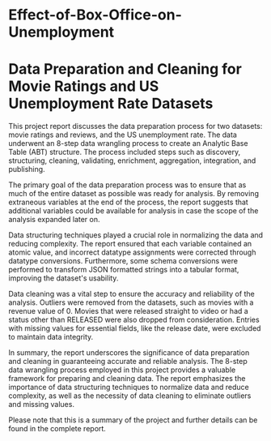 # Effect-of-Box-Office-on-Unemployment

# Data Preparation and Cleaning for Movie Ratings and US Unemployment Rate Datasets

This project report discusses the data preparation process for two datasets: movie ratings and reviews, and the US unemployment rate. The data underwent an 8-step data wrangling process to create an Analytic Base Table (ABT) structure. The process included steps such as discovery, structuring, cleaning, validating, enrichment, aggregation, integration, and publishing.

The primary goal of the data preparation process was to ensure that as much of the entire dataset as possible was ready for analysis. By removing extraneous variables at the end of the process, the report suggests that additional variables could be available for analysis in case the scope of the analysis expanded later on.

Data structuring techniques played a crucial role in normalizing the data and reducing complexity. The report ensured that each variable contained an atomic value, and incorrect datatype assignments were corrected through datatype conversions. Furthermore, some schema conversions were performed to transform JSON formatted strings into a tabular format, improving the dataset's usability.

Data cleaning was a vital step to ensure the accuracy and reliability of the analysis. Outliers were removed from the datasets, such as movies with a revenue value of 0. Movies that were released straight to video or had a status other than RELEASED were also dropped from consideration. Entries with missing values for essential fields, like the release date, were excluded to maintain data integrity.

In summary, the report underscores the significance of data preparation and cleaning in guaranteeing accurate and reliable analysis. The 8-step data wrangling process employed in this project provides a valuable framework for preparing and cleaning data. The report emphasizes the importance of data structuring techniques to normalize data and reduce complexity, as well as the necessity of data cleaning to eliminate outliers and missing values.

Please note that this is a summary of the project and further details can be found in the complete report.
